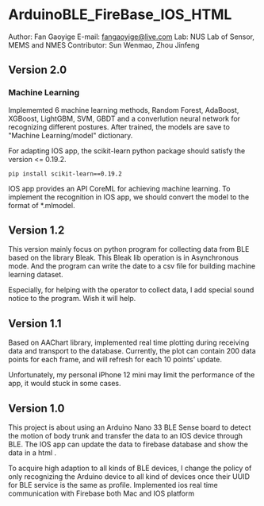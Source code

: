 # ArduinoBLE_FireBase_IOS_HTML

Author: Fan Gaoyige
E-mail: fangaoyige@live.com
Lab: NUS Lab of Sensor, MEMS and NMES
Contributor: Sun Wenmao, Zhou Jinfeng

## Version 2.0

### Machine Learning

Implememted 6 machine learning methods, Random Forest, AdaBoost, XGBoost, LightGBM, SVM, GBDT and a converlution neural network for recognizing different postures.  After trained,  the models are save to "Machine Learning/model" dictionary.

For adapting IOS app, the scikit-learn python package should satisfy the version <= 0.19.2.

```
pip install scikit-learn==0.19.2
```
IOS app provides an API CoreML for achieving machine learning. To implement the recognition in IOS app, we should convert the model to the format of *.mlmodel.


## Version 1.2
This version mainly focus on python program for collecting data from BLE based on the library Bleak. This Bleak lib operation is in Asynchronous mode. And the program can write the date to a csv file for building machine learning dataset.

Especially, for helping with the operator to collect data, I add special sound notice to the program. Wish it will help.

## Version 1.1
Based on AAChart library, implemented real time plotting during receiving data and transport to the database.
Currently, the plot can contain 200 data points for each frame, and will refresh for each 10 points' update.

Unfortunately, my personal iPhone 12 mini may limit the performance of the app, it would stuck in some cases.


## Version 1.0

This project is about using an Arduino Nano 33 BLE Sense board to detect the motion of body trunk and transfer the data to an IOS device through BLE. The IOS app can update the data to firebase database and show the data in a html .

To acquire high adaption to all kinds of BLE devices, I change the policy of only recognizing the Arduino device to all kind of devices once their UUID for BLE service is the same as profile. 
Implemented ios real time communication with Firebase both Mac and IOS platform



